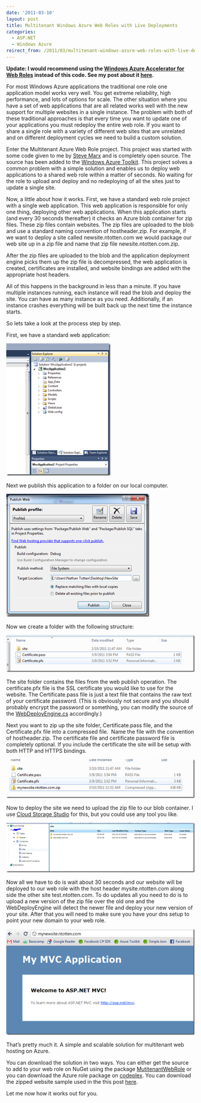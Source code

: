 ```yaml
---
date: '2011-03-10'
layout: post
title: Multitenant Windows Azure Web Roles with Live Deployments
categories:
  - ASP.NET
  - Windows Azure
reirect_from: /2011/03/multitenant-windows-azure-web-roles-with-live-deployments/
---
```


**Update: I would recommend using the [Windows Azure Accelerator for Web Roles](http://waawebroles.codeplex.com) instead of this code. See my post about it [here](http://ntotten.com/2011/07/windows-azure-accelerator-for-web-roles/).**

For most Windows Azure applications the traditional one role one application model works very well. You get extreme reliability, high performance, and lots of options for scale. The other situation where you have a set of web applications that are all related works well with the new support for multiple websites in a single instance. The problem with both of these traditional approaches is that every time you want to update one of your applications you must redeploy the entire web role. If you want to share a single role with a variety of different web sites that are unrelated and on different deployment cycles we need to build a custom solution.

Enter the Multitenant Azure Web Role project. This project was started with some code given to me by [Steve Marx](http://blog.smarx.com/) and is completely open source. The source has been added to the [Windows Azure Toolkit](http://azuretoolkit.codeplex.com). This project solves a common problem with a simple solution and enables us to deploy web applications to a shared web role within a matter of seconds. No waiting for the role to upload and deploy and no redeploying of all the sites just to update a single site.

Now, a little about how it works. First, we have a standard web role project with a single web application. This web application is responsible for only one thing, deploying other web applications. When this application starts (and every 30 seconds thereafter) it checks an Azure blob container for zip files. These zip files contain websites. The zip files are uploaded to the blob and use a standard naming convention of hostheader.zip. For example, if we want to deploy a site called newsite.ntotten.com we would package our web site up in a zip file and name that zip file newsite.ntotten.com.zip.

After the zip files are uploaded to the blob and the application deployment engine picks them up the zip file is decompressed, the web application is created, certificates are installed, and website bindings are added with the appropriate host headers.

All of this happens in the background in less than a minute. If you have multiple instances running, each instance will read the blob and deploy the site. You can have as many instance as you need. Additionally, if an instance crashes everything will be built back up the next time the instance starts.

So lets take a look at the process step by step.

First, we have a standard web application:

[![standardwebapp](/images/2011/03/standardwebapp_thumb.png)](/images/2011/03/standardwebapp.png)

Next we publish this application to a folder on our local computer.

[![image](/images/2011/03/image_thumb.png)](/images/2011/03/image.png)

Now we create a folder with the following structure:

[![image](/images/2011/03/image_thumb5.png)](/images/2011/03/image5.png)

The site folder contains the files from the web publish operation. The certificate.pfx file is the SSL certificate you would like to use for the website. The Certificate.pass file is just a text file that contains the raw text of your certificate password. (This is obviously not secure and you should probably encrypt the password or something, you can modify the source of the [WebDeployEngine.cs](http://azuretoolkit.codeplex.com/SourceControl/changeset/view/db5316bd1deb#Source%2fAzureToolkit.MutiTenant%2fWebDeployEngine.cs) accordingly.)

Next you want to zip up the site folder, Certificate.pass file, and the Certificate.pfx file into a compressed file.  Name the file with the convention of hostheader.zip. The certificate file and certificate password file is completely optional. If you include the certificate the site will be setup with both HTTP and HTTPS bindings.

[![image](/images/2011/03/image_thumb6.png)](/images/2011/03/image6.png)

Now to deploy the site we need to upload the zip file to our blob container. I use [Cloud Storage Studio](http://www.cerebrata.com/products/cloudstoragestudio/) for this, but you could use any tool you like.

[![image](/images/2011/03/image_thumb7.png)](/images/2011/03/image7.png)

Now all we have to do is wait about 30 seconds and our website will be deployed to our web role with the host header mysite.ntotten.com along side the other site test.ntotten.com. To do updates all you need to do is to upload a new version of the zip file over the old one and the WebDeployEngine will detect the newer file and deploy your new version of your site. After that you will need to make sure you have your dns setup to point your new domain to your web role.

[![image](/images/2011/03/image_thumb8.png)](/images/2011/03/image8.png)

That’s pretty much it. A simple and scalable solution for multitenant web hosting on Azure.

You can download the solution in two ways. You can either get the source to add to your web role on NuGet using the package [MutitenantWebRole](http://nuget.org/List/Packages/MultiTenantWebRole) or you can download the Azure role package on [codeplex](http://azuretoolkit.codeplex.com/releases/view/62330). You can download the zipped website sample used in the this post [here](http://azuretoolkit.codeplex.com/releases/62330/download/216060).

Let me now how it works out for you.

